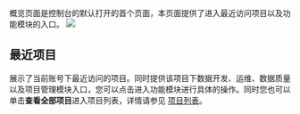 概览页面是控制台的默认打开的首个页面，本页面提供了进入最近访问项目以及功能模块的入口。
![](https://qcloudimg.tencent-cloud.cn/raw/23e3b4c5c655107ba7067d75579cc5ba.png)

## 最近项目
展示了当前账号下最近访问的项目。同时提供该项目下数据开发、运维、数据质量以及项目管理模块入口，您可以点击进入功能模块进行具体的操作。同时您也可以单击**查看全部项目**进入项目列表，详情请参见 [项目列表](https://cloud.tencent.com/document/product/1267/72614)。
